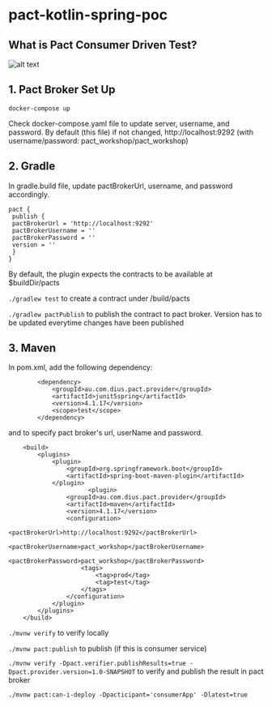 # pact-kotlin-spring-poc

## What is Pact Consumer Driven Test?
![alt text](https://docs.pact.io/img/how-pact-works/summary.png)


## 1. Pact Broker Set Up
```
docker-compose up
```
Check docker-compose.yaml file to update server, username, and password.
By default (this file) if not changed, http://localhost:9292 (with username/password: pact_workshop/pact_workshop)

## 2. Gradle
In gradle.build file, update pactBrokerUrl, username, and password accordingly.
```
pact {
 publish {
 pactBrokerUrl = 'http://localhost:9292'
 pactBrokerUsername = ''
 pactBrokerPassword = ''
 version = ''
 }
}
```

By default, the plugin expects the contracts to be available at $buildDir/pacts

```./gradlew test``` to create a contract under /build/pacts

```./gradlew pactPublish``` to publish the contract to pact broker. Version has to be updated everytime changes have been published

## 3. Maven
In pom.xml, add the following dependency:
```
        <dependency>
            <groupId>au.com.dius.pact.provider</groupId>
            <artifactId>junit5spring</artifactId>
            <version>4.1.17</version>
            <scope>test</scope>
        </dependency>

```

and <plugin> to specify pact broker's url, userName and password.
```
	<build>
		<plugins>
			<plugin>
				<groupId>org.springframework.boot</groupId>
				<artifactId>spring-boot-maven-plugin</artifactId>
			</plugin>
			          <plugin>
                <groupId>au.com.dius.pact.provider</groupId>
                <artifactId>maven</artifactId>
                <version>4.1.17</version>
                <configuration>
                    <pactBrokerUrl>http://localhost:9292</pactBrokerUrl>
                    <pactBrokerUsername>pact_workshop</pactBrokerUsername>
                    <pactBrokerPassword>pact_workshop</pactBrokerPassword>
                    <tags>
                        <tag>prod</tag>
                        <tag>test</tag>
                    </tags>
                </configuration>
            </plugin>
		</plugins>
	</build>
```

```./mvnw verify``` to verify locally

```./mvnw pact:publish``` to publish (if this is consumer service)

```./mvnw verify -Dpact.verifier.publishResults=true -Dpact.provider.version=1.0-SNAPSHOT``` to verify and publish the result in pact broker

```./mvnw pact:can-i-deploy -Dpacticipant='consumerApp' -Dlatest=true```





